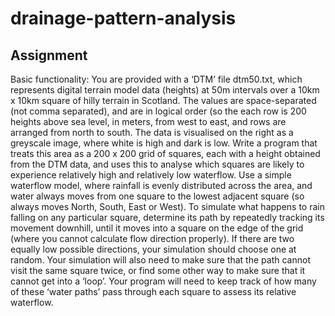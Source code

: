 # drainage-pattern-analysis

## Assignment

  Basic functionality: You are provided with a ‘DTM’ file dtm50.txt, which represents digital terrain model data (heights) at 50m intervals over a 10km x 10km square of hilly terrain in Scotland. The values are space-separated (not comma separated), and are in logical order (so the each row is 200 heights above sea level, in meters, from west to east, and rows are arranged from north to south. The data is visualised on the right as a greyscale image, where white is high and dark is low. Write a program that treats this area as a 200 x 200 grid of squares, each with a height obtained from the DTM data, and uses this to analyse which squares are likely to experience relatively high and relatively low waterflow. Use a simple waterflow model, where rainfall is evenly distributed across the area, and water always moves from one square to the lowest adjacent square (so always moves North, South, East or West). To simulate what happens to rain falling on any particular square, determine its path by repeatedly tracking its movement downhill, until it moves into a square on the edge of the grid (where you cannot calculate flow direction properly). If there are two equally low possible directions, your simulation should choose one at random. Your simulation will also need to make sure that the path cannot visit the same square twice, or find some other way to make sure that it cannot get into a ‘loop’. Your program will need to keep track of how many of these ‘water paths’ pass through each square to assess its relative waterflow.
